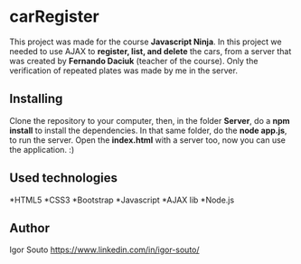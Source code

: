 # carRegister

This project was made for the course **Javascript Ninja**. In this project we needed to use AJAX to
**register, list, and delete** the cars, from a server that was created by **Fernando Daciuk** (teacher of the course).
Only the verification of repeated plates was made by me in the server.


## Installing
Clone the repository to your computer, then, in the folder **Server**, do a **npm install** to install the dependencies.
In that same folder, do the **node app.js**, to run the server.
Open the **index.html** with a server too, now you can use the application. :)

## Used technologies
*HTML5
*CSS3
*Bootstrap
*Javascript
*AJAX lib
*Node.js

## Author
Igor Souto https://www.linkedin.com/in/igor-souto/


